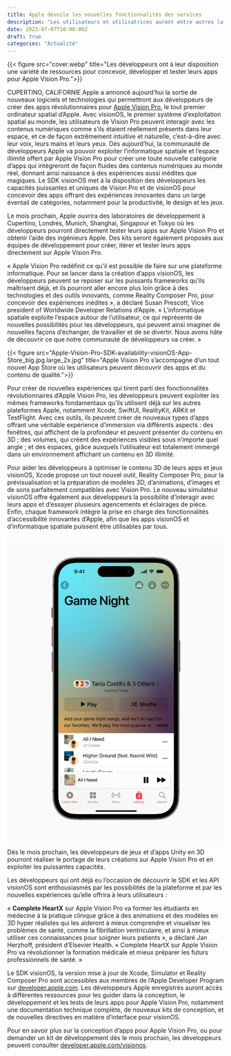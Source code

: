 ```yaml
---
title: Apple dévoile les nouvelles fonctionnalités des services
description: "Les utilisateurs et utilisatrices auront entre autres la possibilité de créer des playlists collaboratives dans Apple Music, de consulter des cartes et des sentiers hors ligne dans Apple Plans, et de profiter de nouvelles expériences dans Apple Podcasts"
date: 2023-07-07T10:00:00Z
draft: true
categories: "Actualité"
---
```

{{< figure src="cover.webp" title="Les développeurs ont à leur disposition une variété de ressources pour concevoir, développer et tester leurs apps pour Apple Vision Pro.">}}


CUPERTINO, CALIFORNIE Apple a annoncé aujourd’hui la sortie de nouveaux logiciels et technologies qui permettront aux développeurs de créer des apps révolutionnaires pour [Apple Vision Pro](apple.com), le tout premier ordinateur spatial d’Apple. Avec visionOS, le premier système d’exploitation spatial au monde, les utilisateurs de Vision Pro peuvent interagir avec les contenus numériques comme s’ils étaient réellement présents dans leur espace, et ce de façon extrêmement intuitive et naturelle, c’est-à-dire avec leur voix, leurs mains et leurs yeux. Dès aujourd’hui, la communauté de développeurs Apple va pouvoir exploiter l’informatique spatiale et l’espace illimité offert par Apple Vision Pro pour créer une toute nouvelle catégorie d’apps qui intègreront de façon fluides des contenus numériques au monde réel, donnant ainsi naissance à des expériences aussi inédites que magiques. Le SDK visionOS met à la disposition des développeurs les capacités puissantes et uniques de Vision Pro et de visionOS pour concevoir des apps offrant des expériences innovantes dans un large éventail de catégories, notamment pour la productivité, le design et les jeux.

Le mois prochain, Apple ouvrira des laboratoires de développement à Cupertino, Londres, Munich, Shanghai, Singapour et Tokyo où les développeurs pourront directement tester leurs apps sur Apple Vision Pro et obtenir l’aide des ingénieurs Apple. Des kits seront également proposés aux équipes de développement pour créer, itérer et tester leurs apps directement sur Apple Vision Pro.

« Apple Vision Pro redéfinit ce qu'il est possible de faire sur une plateforme informatique. Pour se lancer dans la création d’apps visionOS, les développeurs peuvent se reposer sur les puissants frameworks qu’ils maîtrisent déjà, et ils pourront aller encore plus loin grâce à des technologies et des outils innovants, comme Reality Composer Pro, pour concevoir des expériences inédites », a déclaré Susan Prescott, Vice president of Worldwide Developer Relations d’Apple. « L’informatique spatiale exploite l’espace autour de l’utilisateur, ce qui représente de nouvelles possibilités pour les développeurs, qui peuvent ainsi imaginer de nouvelles façons d’échanger, de travailler et de se divertir. Nous avons hâte de découvrir ce que notre communauté de développeurs va créer. »

{{< figure src="Apple-Vision-Pro-SDK-availability-visionOS-App-Store_big.jpg.large_2x.jpg" title="Apple Vision Pro s’accompagne d’un tout nouvel App Store où les utilisateurs peuvent découvrir des apps et du contenu de qualité.">}}

Pour créer de nouvelles expériences qui tirent parti des fonctionnalités révolutionnaires d’Apple Vision Pro, les développeurs peuvent exploiter les mêmes frameworks fondamentaux qu’ils utilisent déjà sur les autres plateformes Apple, notamment Xcode, SwiftUI, RealityKit, ARKit et TestFlight. Avec ces outils, ils peuvent créer de nouveaux types d’apps offrant une véritable expérience d’immersion via différents aspects : des fenêtres, qui affichent de la profondeur et peuvent présenter du contenu en 3D ; des volumes, qui créent des expériences visibles sous n’importe quel angle ; et des espaces, grâce auxquels l’utilisateur est totalement immergé dans un environnement affichant un contenu en 3D illimité. 

Pour aider les développeurs à optimiser le contenu 3D de leurs apps et jeux visionOS, Xcode propose un tout nouvel outil, Reality Composer Pro, pour la prévisualisation et la préparation de modèles 3D, d’animations, d’images et de sons parfaitement compatibles avec Vision Pro. Le nouveau simulateur visionOS offre également aux développeurs la possibilité d’interagir avec leurs apps et d’essayer plusieurs agencements et éclairages de pièce. Enfin, chaque framework intègre la prise en charge des fonctionnalités d’accessibilité innovantes d’Apple, afin que les apps visionOS et d’informatique spatiale puissent être utilisables par tous.

![Un iPhone 14 Pro affiche une playlist collaborative pour une soirée jeux.](Apple-WWDC23-iOS-17-Apple-Music-Collaborative-Playlists_inline.jpg.large_2x.jpg)

Dès le mois prochain, les développeurs de jeux et d’apps Unity en 3D pourront réaliser le portage de leurs créations sur Apple Vision Pro et en exploiter les puissantes capacités.

Les développeurs qui ont déjà eu l’occasion de découvrir le SDK et les API visionOS sont enthousiasmés par les possibilités de la plateforme et par les nouvelles expériences qu’elle offrira à leurs utilisateurs :

« **Complete HeartX** sur Apple Vision Pro va former les étudiants en médecine à la pratique clinique grâce à des animations et des modèles en 3D hyper réalistes qui les aideront à mieux comprendre et visualiser les problèmes de santé, comme la fibrillation ventriculaire, et ainsi à mieux utiliser ces connaissances pour soigner leurs patients », a déclaré Jan Herzhoff, président d’Elsevier Health. « Complete HeartX sur Apple Vision Pro va révolutionner la formation médicale et mieux préparer les futurs professionnels de santé. »

Le SDK visionOS, la version mise à jour de Xcode, Simulator et Reality Composer Pro sont accessibles aux membres de l’Apple Developer Program sur [developer.apple.com](developer.apple.com). Les développeurs Apple enregistrés auront accès à différentes ressources pour les guider dans la conception, le développement et les tests de leurs apps pour Apple Vision Pro, notamment une documentation technique complète, de nouveaux kits de conception, et de nouvelles directives en matière d’interface pour visionOS.

Pour en savoir plus sur la conception d’apps pour Apple Vision Pro, ou pour demander un kit de développement dès le mois prochain, les développeurs peuvent consulter [developer.apple.com/visionos](developer.apple.com/visionos).
